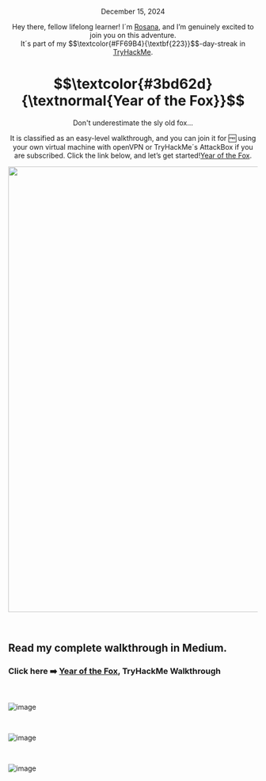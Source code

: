 
<p align="center">December 15, 2024</p>
<p align="center">Hey there, fellow lifelong learner! I´m <a href="https://www.linkedin.com/in/rosanafssantos/">Rosana</a>, and I’m genuinely excited to join you on this adventure.<br>
It´s part of my $$\textcolor{#FF69B4}{\textbf{223}}$$-day-streak in  <a href="https://tryhackme.com">TryHackMe</a>.</p>

<h1 align="center">
  $$\textcolor{#3bd62d}{\textnormal{Year of the Fox}}$$
</h1>
<p align="center">Don't underestimate the sly old fox... </p>
<p align="center">It is classified as an easy-level walkthrough, and you can join it for 🆓 using your own virtual machine with openVPN or TryHackMe´s AttackBox if you are subscribed. Click the link below, and let’s get started!<a href="https://tryhackme.com/room/yotfy">Year of the Fox</a>.</p>
                                                              
<p align="center">
  <img width="900px" src="https://github.com/user-attachments/assets/cbc169bb-1aff-4e14-a0d9-1ccc128531e2">
</p>


<br>

<h2>Read my complete walkthrough in Medium.</h2>

<h3 align="left"> Click here ➡️  <a href="https://medium.com/@RosanaFS/tryhackme-year-of-the-fox-5bf902659ce1">Year of the Fox</a>, TryHackMe Walkthrough</h3>

<br>

![image](https://github.com/user-attachments/assets/6c624a7a-0dee-4cd6-9ab4-55d78ac786d8)



<br>

![image](https://github.com/user-attachments/assets/7feb2bae-553c-45e2-83ff-e25dde8ff512)



<br>


![image](https://github.com/user-attachments/assets/5aa7d9d4-5fd7-45bd-b2fd-caa477d8f679)

